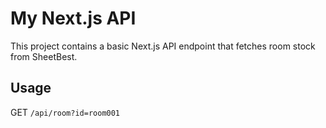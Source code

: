 # My Next.js API

This project contains a basic Next.js API endpoint that fetches room stock from SheetBest.

## Usage

GET `/api/room?id=room001`